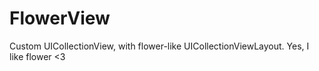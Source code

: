 # FlowerView
Custom UICollectionView, with flower-like UICollectionViewLayout. Yes, I like flower &lt;3
